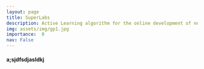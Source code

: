 ```yaml
---
layout: page
title: SuperLabs
description: Active Learning algorithm for the online development of new materials.
img: assets/img/gp1.jpg
importance:  0
nav: False
---
```


#### a;sjdfsdjasldkj
